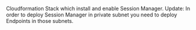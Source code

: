 Cloudformation Stack which install and enable Session Manager.
Update: In order to deploy Session Manager in private subnet
you need to deploy Endpoints in those subnets.